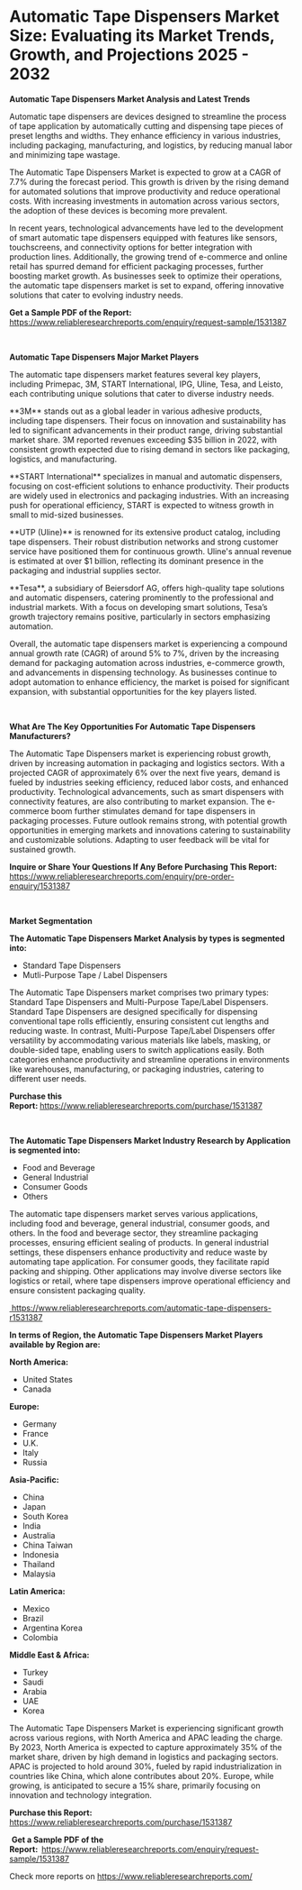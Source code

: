 <p><h1>Automatic Tape Dispensers Market Size: Evaluating its Market Trends, Growth, and Projections 2025 - 2032</h1></p><p><strong>Automatic Tape Dispensers Market Analysis and Latest Trends</strong></p>
<p><p>Automatic tape dispensers are devices designed to streamline the process of tape application by automatically cutting and dispensing tape pieces of preset lengths and widths. They enhance efficiency in various industries, including packaging, manufacturing, and logistics, by reducing manual labor and minimizing tape wastage.</p><p>The Automatic Tape Dispensers Market is expected to grow at a CAGR of 7.7% during the forecast period. This growth is driven by the rising demand for automated solutions that improve productivity and reduce operational costs. With increasing investments in automation across various sectors, the adoption of these devices is becoming more prevalent. </p><p>In recent years, technological advancements have led to the development of smart automatic tape dispensers equipped with features like sensors, touchscreens, and connectivity options for better integration with production lines. Additionally, the growing trend of e-commerce and online retail has spurred demand for efficient packaging processes, further boosting market growth. As businesses seek to optimize their operations, the automatic tape dispensers market is set to expand, offering innovative solutions that cater to evolving industry needs.</p></p>
<p><strong>Get a Sample PDF of the Report:&nbsp;</strong> <a href="https://www.reliableresearchreports.com/enquiry/request-sample/1531387?utm_campaign=2141&utm_medium=2&utm_source=Github&utm_content=ia&utm_term=18022025&utm_id=automatic-tape-dispensers">https://www.reliableresearchreports.com/enquiry/request-sample/1531387</a></p>
<p>&nbsp;</p>
<p><strong>Automatic Tape Dispensers Major Market Players</strong></p>
<p><p>The automatic tape dispensers market features several key players, including Primepac, 3M, START International, IPG, Uline, Tesa, and Leisto, each contributing unique solutions that cater to diverse industry needs.</p><p>**3M** stands out as a global leader in various adhesive products, including tape dispensers. Their focus on innovation and sustainability has led to significant advancements in their product range, driving substantial market share. 3M reported revenues exceeding $35 billion in 2022, with consistent growth expected due to rising demand in sectors like packaging, logistics, and manufacturing.</p><p>**START International** specializes in manual and automatic dispensers, focusing on cost-efficient solutions to enhance productivity. Their products are widely used in electronics and packaging industries. With an increasing push for operational efficiency, START is expected to witness growth in small to mid-sized businesses.</p><p>**UTP (Uline)** is renowned for its extensive product catalog, including tape dispensers. Their robust distribution networks and strong customer service have positioned them for continuous growth. Uline's annual revenue is estimated at over $1 billion, reflecting its dominant presence in the packaging and industrial supplies sector.</p><p>**Tesa**, a subsidiary of Beiersdorf AG, offers high-quality tape solutions and automatic dispensers, catering prominently to the professional and industrial markets. With a focus on developing smart solutions, Tesa’s growth trajectory remains positive, particularly in sectors emphasizing automation.</p><p>Overall, the automatic tape dispensers market is experiencing a compound annual growth rate (CAGR) of around 5% to 7%, driven by the increasing demand for packaging automation across industries, e-commerce growth, and advancements in dispensing technology. As businesses continue to adopt automation to enhance efficiency, the market is poised for significant expansion, with substantial opportunities for the key players listed.</p></p>
<p>&nbsp;</p>
<p><strong>What Are The Key Opportunities For Automatic Tape Dispensers Manufacturers?</strong></p>
<p><p>The Automatic Tape Dispensers market is experiencing robust growth, driven by increasing automation in packaging and logistics sectors. With a projected CAGR of approximately 6% over the next five years, demand is fueled by industries seeking efficiency, reduced labor costs, and enhanced productivity. Technological advancements, such as smart dispensers with connectivity features, are also contributing to market expansion. The e-commerce boom further stimulates demand for tape dispensers in packaging processes. Future outlook remains strong, with potential growth opportunities in emerging markets and innovations catering to sustainability and customizable solutions. Adapting to user feedback will be vital for sustained growth.</p></p>
<p><strong>Inquire or Share Your Questions If Any Before Purchasing This Report:</strong> <a href="https://www.reliableresearchreports.com/enquiry/pre-order-enquiry/1531387?utm_campaign=2141&utm_medium=2&utm_source=Github&utm_content=ia&utm_term=18022025&utm_id=automatic-tape-dispensers">https://www.reliableresearchreports.com/enquiry/pre-order-enquiry/1531387</a></p>
<p>&nbsp;</p>
<p><strong>Market Segmentation</strong></p>
<p><strong>The Automatic Tape Dispensers Market Analysis by types is segmented into:</strong></p>
<p><ul><li>Standard Tape Dispensers</li><li>Mutli-Purpose Tape / Label Dispensers</li></ul></p>
<p><p>The Automatic Tape Dispensers market comprises two primary types: Standard Tape Dispensers and Multi-Purpose Tape/Label Dispensers. Standard Tape Dispensers are designed specifically for dispensing conventional tape rolls efficiently, ensuring consistent cut lengths and reducing waste. In contrast, Multi-Purpose Tape/Label Dispensers offer versatility by accommodating various materials like labels, masking, or double-sided tape, enabling users to switch applications easily. Both categories enhance productivity and streamline operations in environments like warehouses, manufacturing, or packaging industries, catering to different user needs.</p></p>
<p><strong>Purchase this Report:&nbsp;</strong><a href="https://www.reliableresearchreports.com/purchase/1531387?utm_campaign=2141&utm_medium=2&utm_source=Github&utm_content=ia&utm_term=18022025&utm_id=automatic-tape-dispensers">https://www.reliableresearchreports.com/purchase/1531387</a></p>
<p>&nbsp;</p>
<p><strong>The Automatic Tape Dispensers Market Industry Research by Application is segmented into:</strong></p>
<p><ul><li>Food and Beverage</li><li>General Industrial</li><li>Consumer Goods</li><li>Others</li></ul></p>
<p><p>The automatic tape dispensers market serves various applications, including food and beverage, general industrial, consumer goods, and others. In the food and beverage sector, they streamline packaging processes, ensuring efficient sealing of products. In general industrial settings, these dispensers enhance productivity and reduce waste by automating tape application. For consumer goods, they facilitate rapid packing and shipping. Other applications may involve diverse sectors like logistics or retail, where tape dispensers improve operational efficiency and ensure consistent packaging quality.</p></p>
<p><a href="https://www.reliableresearchreports.com/automatic-tape-dispensers-r1531387?utm_campaign=2141&utm_medium=2&utm_source=Github&utm_content=ia&utm_term=18022025&utm_id=automatic-tape-dispensers">&nbsp;https://www.reliableresearchreports.com/automatic-tape-dispensers-r1531387</a></p>
<p><strong>In terms of Region, the Automatic Tape Dispensers Market Players available by Region are:</strong></p>
<p>
    <p> <strong> North America: </strong>
        <ul>
            <li>United States</li>
            <li>Canada</li>
        </ul>
        </p> 
    <p> <strong> Europe: </strong>
        <ul>
            <li>Germany</li>
            <li>France</li>
            <li>U.K.</li>
            <li>Italy</li>
            <li>Russia</li>
        </ul>
        </p> 
    <p> <strong> Asia-Pacific: </strong>
        <ul>
            <li>China</li>
            <li>Japan</li>
            <li>South Korea</li>
            <li>India</li>
            <li>Australia</li>
            <li>China Taiwan</li>
            <li>Indonesia</li>
            <li>Thailand</li>
            <li>Malaysia</li>
        </ul>
        </p> 
    <p> <strong> Latin America: </strong>
        <ul>
            <li>Mexico</li>
            <li>Brazil</li>
            <li>Argentina Korea</li>
            <li>Colombia</li>
        </ul>
        </p> 
    <p> <strong> Middle East & Africa: </strong>
        <ul>
            <li>Turkey</li>
            <li>Saudi</li>
            <li>Arabia</li>
            <li>UAE</li>
            <li>Korea</li>
        </ul>
    </p>
    </p>
<p><p>The Automatic Tape Dispensers Market is experiencing significant growth across various regions, with North America and APAC leading the charge. By 2023, North America is expected to capture approximately 35% of the market share, driven by high demand in logistics and packaging sectors. APAC is projected to hold around 30%, fueled by rapid industrialization in countries like China, which alone contributes about 20%. Europe, while growing, is anticipated to secure a 15% share, primarily focusing on innovation and technology integration.</p></p>
<p><strong>Purchase this Report: </strong><a href="https://www.reliableresearchreports.com/purchase/1531387?utm_campaign=2141&utm_medium=2&utm_source=Github&utm_content=ia&utm_term=18022025&utm_id=automatic-tape-dispensers">https://www.reliableresearchreports.com/purchase/1531387</a></p>
<p>&nbsp;<strong>Get a Sample PDF of the Report:&nbsp;&nbsp;</strong><a href="https://www.reliableresearchreports.com/enquiry/request-sample/1531387?utm_campaign=2141&utm_medium=2&utm_source=Github&utm_content=ia&utm_term=18022025&utm_id=automatic-tape-dispensers">https://www.reliableresearchreports.com/enquiry/request-sample/1531387</a></p>
<p><strong></strong></p>
<p>Check more reports on <a href="https://www.reliableresearchreports.com/?utm_campaign=2141&utm_medium=2&utm_source=Github&utm_content=ia&utm_term=18022025&utm_id=automatic-tape-dispensers">https://www.reliableresearchreports.com/</a></p>